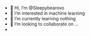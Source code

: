 - 👋 Hi, I’m @Sleepybearovo
- 👀 I’m interested in machine learning
- 🌱 I’m currently learning nothing
- 💞️ I’m looking to collaborate on ...
- 
<!---
Sleepybearovo/Sleepybearovo is a ✨ special ✨ repository because its `README.md` (this file) appears on your GitHub profile.
You can click the Preview link to take a look at your changes.
--->
